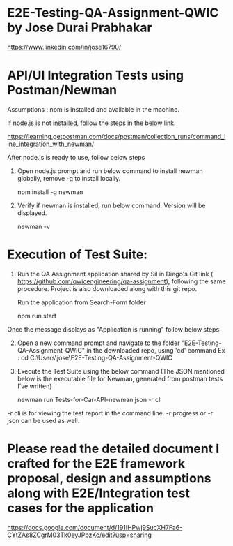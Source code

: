 # E2E-Testing-QA-Assignment-QWIC by Jose Durai Prabhakar 

https://www.linkedin.com/in/jose16790/

# API/UI Integration Tests using Postman/Newman

Assumptions : npm is installed and available in the machine. 

If node.js is not installed, follow the steps in the below link.
 
https://learning.getpostman.com/docs/postman/collection_runs/command_line_integration_with_newman/

After node.js is ready to use, follow below steps

1. Open node.js prompt and run below command to install newman globally, remove -g to install locally. 

   npm install -g newman

2. Verify if newman is installed, run below command. Version will be displayed. 

   newman -v 

# Execution of Test Suite: 

1. Run the QA Assignment application shared by Sil in Diego's Git link (
https://github.com/qwicengineering/qa-assignment), following the same procedure. Project is also downloaded along with this git repo.


   Run the application from Search-Form folder

   npm run start 

Once the message displays as "Application is running" follow below steps

2. Open a new command prompt and navigate to the folder "E2E-Testing-QA-Assignment-QWIC" in the downloaded repo, using 'cd' command
 Ex : cd C:\Users\jose\E2E-Testing-QA-Assignment-QWIC
 
3. Execute the Test Suite using the below command (The JSON mentioned below is the executable file for Newman, generated from postman tests I've written) 

   newman run Tests-for-Car-API-newman.json -r cli 

-r cli is for viewing the test report in the command line. -r progress or -r json can be used as well. 

# Please read the detailed document I crafted for the E2E framework proposal, design and assumptions along with E2E/Integration test cases for the application 

https://docs.google.com/document/d/191IHPwj9SucXH7Fa6-CYtZAs8ZCgrM03Tk0eyJPpzKc/edit?usp=sharing 
